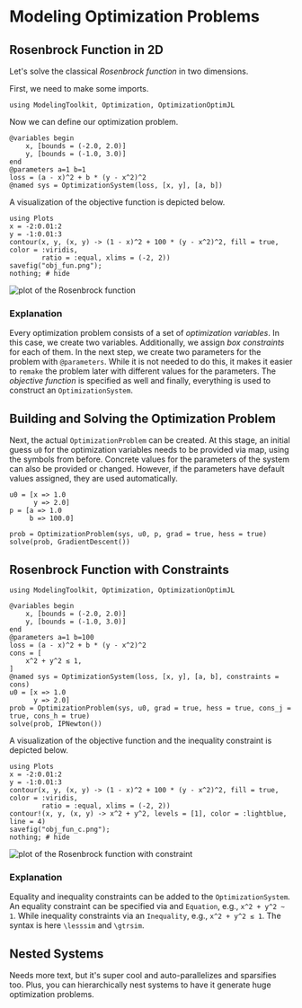 # Modeling Optimization Problems

## Rosenbrock Function in 2D

Let's solve the classical _Rosenbrock function_ in two dimensions.

First, we need to make some imports.

```@example rosenbrock_2d
using ModelingToolkit, Optimization, OptimizationOptimJL
```

Now we can define our optimization problem.

```@example rosenbrock_2d
@variables begin
    x, [bounds = (-2.0, 2.0)]
    y, [bounds = (-1.0, 3.0)]
end
@parameters a=1 b=1
loss = (a - x)^2 + b * (y - x^2)^2
@named sys = OptimizationSystem(loss, [x, y], [a, b])
```

A visualization of the objective function is depicted below.

```@eval
using Plots
x = -2:0.01:2
y = -1:0.01:3
contour(x, y, (x, y) -> (1 - x)^2 + 100 * (y - x^2)^2, fill = true, color = :viridis,
        ratio = :equal, xlims = (-2, 2))
savefig("obj_fun.png");
nothing; # hide
```

![plot of the Rosenbrock function](obj_fun.png)

### Explanation

Every optimization problem consists of a set of _optimization variables_. In this case, we create two variables. Additionally, we assign _box constraints_ for each of them. In the next step, we create two parameters for the problem with `@parameters`. While it is not needed to do this, it makes it easier to `remake` the problem later with different values for the parameters. The _objective function_ is specified as well and finally, everything is used to construct an `OptimizationSystem`.

## Building and Solving the Optimization Problem

Next, the actual `OptimizationProblem` can be created. At this stage, an initial guess `u0` for the optimization variables needs to be provided via map, using the symbols from before. Concrete values for the parameters of the system can also be provided or changed. However, if the parameters have default values assigned, they are used automatically.

```@example rosenbrock_2d
u0 = [x => 1.0
      y => 2.0]
p = [a => 1.0
     b => 100.0]

prob = OptimizationProblem(sys, u0, p, grad = true, hess = true)
solve(prob, GradientDescent())
```

## Rosenbrock Function with Constraints

```@example rosenbrock_2d_cstr
using ModelingToolkit, Optimization, OptimizationOptimJL

@variables begin
    x, [bounds = (-2.0, 2.0)]
    y, [bounds = (-1.0, 3.0)]
end
@parameters a=1 b=100
loss = (a - x)^2 + b * (y - x^2)^2
cons = [
    x^2 + y^2 ≲ 1,
]
@named sys = OptimizationSystem(loss, [x, y], [a, b], constraints = cons)
u0 = [x => 1.0
      y => 2.0]
prob = OptimizationProblem(sys, u0, grad = true, hess = true, cons_j = true, cons_h = true)
solve(prob, IPNewton())
```

A visualization of the objective function and the inequality constraint is depicted below.

```@eval
using Plots
x = -2:0.01:2
y = -1:0.01:3
contour(x, y, (x, y) -> (1 - x)^2 + 100 * (y - x^2)^2, fill = true, color = :viridis,
        ratio = :equal, xlims = (-2, 2))
contour!(x, y, (x, y) -> x^2 + y^2, levels = [1], color = :lightblue, line = 4)
savefig("obj_fun_c.png");
nothing; # hide
```

![plot of the Rosenbrock function with constraint](obj_fun_c.png)

### Explanation

Equality and inequality constraints can be added to the `OptimizationSystem`. An equality constraint can be specified via and `Equation`, e.g., `x^2 + y^2 ~ 1`. While inequality constraints via an `Inequality`, e.g., `x^2 + y^2 ≲ 1`. The syntax is here `\lesssim` and `\gtrsim`.

## Nested Systems

Needs more text, but it's super cool and auto-parallelizes and sparsifies too.
Plus, you can hierarchically nest systems to have it generate huge
optimization problems.
